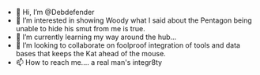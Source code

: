 - 👋 Hi, I’m @Debdefender
- 👀 I’m interested in showing Woody what I said about the Pentagon being unable to hide his smut from me is true.
- 🌱 I’m currently learning my way around the hub...
- 💞️ I’m looking to collaborate on foolproof integration of tools and data bases that keeps the Kat ahead of the mouse.
- 📫 How to reach me.... a real man's integr8ty

<!---
Debdefender/Debdefender is a ✨ special ✨ repository because its `README.md` (this file) appears on your GitHub profile.
You can click the Preview link to take a look at your changes.
--->
